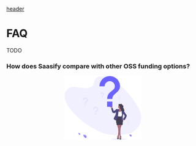 [header](_header.md ':include')

# FAQ

TODO

### How does Saasify compare with other OSS funding options?

<p align="center">
  <img src="./_media/undraw/questions.svg" alt="FAQ" width="200" />
</p>
